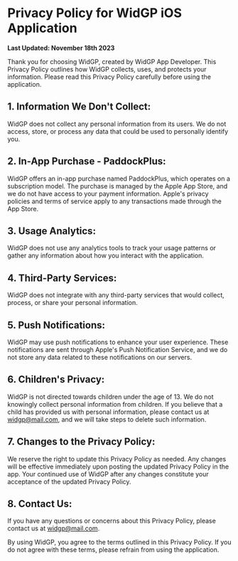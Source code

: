# Privacy Policy for WidGP iOS Application

**Last Updated: November 18th 2023**

Thank you for choosing WidGP, created by WidGP App Developer. This Privacy Policy outlines how WidGP collects, uses, and protects your information. Please read this Privacy Policy carefully before using the application.

## 1. Information We Don't Collect:
WidGP does not collect any personal information from its users. We do not access, store, or process any data that could be used to personally identify you.

## 2. In-App Purchase - PaddockPlus:
WidGP offers an in-app purchase named PaddockPlus, which operates on a subscription model. The purchase is managed by the Apple App Store, and we do not have access to your payment information. Apple's privacy policies and terms of service apply to any transactions made through the App Store.

## 3. Usage Analytics:
WidGP does not use any analytics tools to track your usage patterns or gather any information about how you interact with the application.

## 4. Third-Party Services:
WidGP does not integrate with any third-party services that would collect, process, or share your personal information.

## 5. Push Notifications:
WidGP may use push notifications to enhance your user experience. These notifications are sent through Apple's Push Notification Service, and we do not store any data related to these notifications on our servers.

## 6. Children's Privacy:
WidGP is not directed towards children under the age of 13. We do not knowingly collect personal information from children. If you believe that a child has provided us with personal information, please contact us at widgp@mail.com, and we will take steps to delete such information.

## 7. Changes to the Privacy Policy:
We reserve the right to update this Privacy Policy as needed. Any changes will be effective immediately upon posting the updated Privacy Policy in the app. Your continued use of WidGP after any changes constitute your acceptance of the updated Privacy Policy.

## 8. Contact Us:
If you have any questions or concerns about this Privacy Policy, please contact us at widgp@mail.com.

By using WidGP, you agree to the terms outlined in this Privacy Policy. If you do not agree with these terms, please refrain from using the application.

